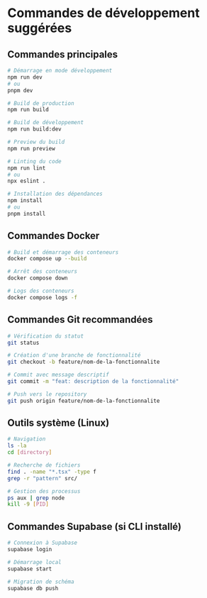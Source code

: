 # Commandes de développement suggérées

## Commandes principales
```bash
# Démarrage en mode développement
npm run dev
# ou
pnpm dev

# Build de production
npm run build

# Build de développement
npm run build:dev

# Preview du build
npm run preview

# Linting du code
npm run lint
# ou
npx eslint .

# Installation des dépendances
npm install
# ou
pnpm install
```

## Commandes Docker
```bash
# Build et démarrage des conteneurs
docker compose up --build

# Arrêt des conteneurs
docker compose down

# Logs des conteneurs
docker compose logs -f
```

## Commandes Git recommandées
```bash
# Vérification du statut
git status

# Création d'une branche de fonctionnalité
git checkout -b feature/nom-de-la-fonctionnalite

# Commit avec message descriptif
git commit -m "feat: description de la fonctionnalité"

# Push vers le repository
git push origin feature/nom-de-la-fonctionnalite
```

## Outils système (Linux)
```bash
# Navigation
ls -la
cd [directory]

# Recherche de fichiers
find . -name "*.tsx" -type f
grep -r "pattern" src/

# Gestion des processus
ps aux | grep node
kill -9 [PID]
```

## Commandes Supabase (si CLI installé)
```bash
# Connexion à Supabase
supabase login

# Démarrage local
supabase start

# Migration de schéma
supabase db push
```